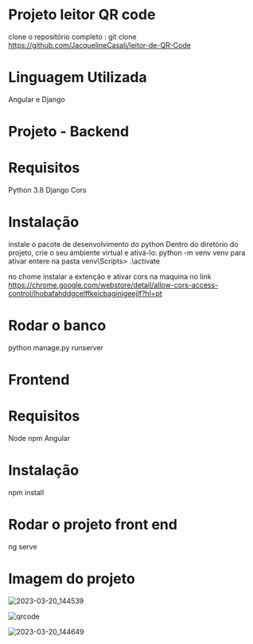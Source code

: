 # Projeto leitor QR code

clone o repositório completo :
git clone https://github.com/JacquelineCasali/leitor-de-QR-Code

# Linguagem Utilizada

Angular e Django

# Projeto - Backend

# Requisitos

Python 3.8
Django
Cors

# Instalação

instale o pacote de desenvolvimento do python
Dentro do diretório do projeto, crie o seu ambiente virtual e ativá-lo:
python -m venv venv
para ativar entere na pasta venv\Scripts> .\activate

no chome instalar a extenção e ativar cors na maquina no link
https://chrome.google.com/webstore/detail/allow-cors-access-control/lhobafahddgcelffkeicbaginigeejlf?hl=pt

# Rodar o banco

python manage.py runserver

# Frontend

# Requisitos

Node
npm
Angular

# Instalação

npm install

# Rodar o projeto front end

ng serve

# Imagem do projeto

![2023-03-20_144539](https://user-images.githubusercontent.com/103325619/226424862-0991ed44-dc27-4888-bd70-2aa39b9e3a7f.png)

![qrcode](https://user-images.githubusercontent.com/103325619/226484381-1951a1e6-d889-49d6-ba4c-426b9d50bdf0.png)

![2023-03-20_144649](https://user-images.githubusercontent.com/103325619/226424858-004a8446-0683-45cd-ba48-19c1c306545b.png)
